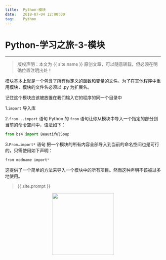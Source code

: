 ```yaml
---            
title:  Python-模块
date:   2018-07-04 12:00:00
tag:    Python
---
```

# Python-学习之旅-3-模块

***
> 版权声明：本文为 {{ site.name }} 原创文章，可以随意转载，但必须在明确位置注明出处！

模块基本上就是一个包含了所有你定义的函数和变量的文件。为了在其他程序中重用模块，模块的文件名必须以 .py 为扩展名。

记住这个模块应该被放置在我们输入它的程序的同一个目录中

1.`import` 导入库

2.`from...import` 语句  Python 的 `from` 语句让你从模块中导入一个指定的部分到当前的命令空间中，语法如下：

```python  
from bs4 import BeautifulSoup
```

3.`From…import*` 语句  把一个模块的所有内容全部导入到当前的命名空间也是可行的，只需使用如下声明：    

```python
from modname import*
```

这提供了一个简单的方法来导入一个模块中的所有项目。然而这种声明不该被过多地使用。



> {{ site.prompt }}

<div  align="center">
<img src="https://rengui520.github.io/images/wechart.jpg" width = "200" height = "200"/>